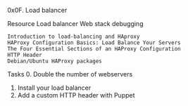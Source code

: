 0x0F. Load balancer

Resource
Load balancer
Web stack debugging

    Introduction to load-balancing and HAproxy
    HAProxy Configuration Basics: Load Balance Your Servers
    The Four Essential Sections of an HAProxy Configuration
    HTTP Header
    Debian/Ubuntu HAProxy packages

Tasks
0. Double the number of webservers
1. Install your load balancer
2. Add a custom HTTP header with Puppet

